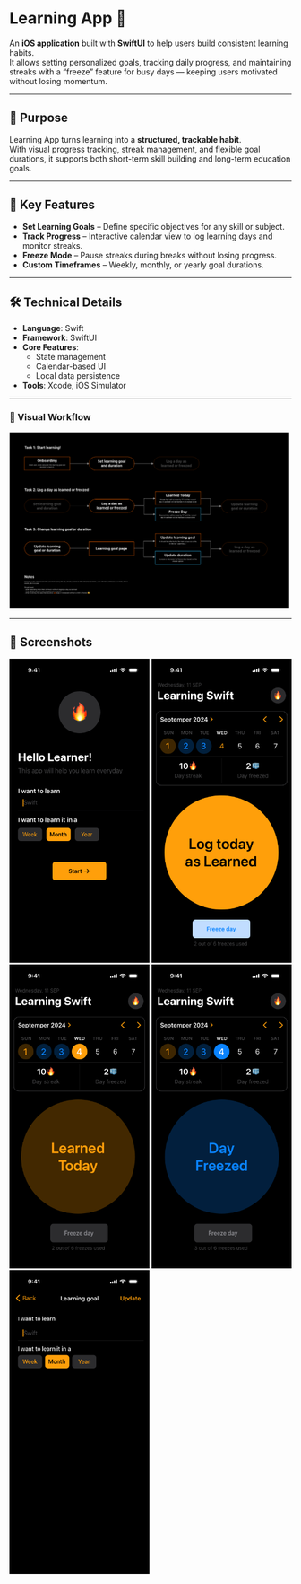 # Learning App 📘

An **iOS application** built with **SwiftUI** to help users build consistent learning habits.  
It allows setting personalized goals, tracking daily progress, and maintaining streaks with a “freeze” feature for busy days — keeping users motivated without losing momentum.

---

## 🎯 Purpose
Learning App turns learning into a **structured, trackable habit**.  
With visual progress tracking, streak management, and flexible goal durations, it supports both short-term skill building and long-term education goals.

---

## 🌟 Key Features
- **Set Learning Goals** – Define specific objectives for any skill or subject.  
- **Track Progress** – Interactive calendar view to log learning days and monitor streaks.  
- **Freeze Mode** – Pause streaks during breaks without losing progress.  
- **Custom Timeframes** – Weekly, monthly, or yearly goal durations.

---

## 🛠️ Technical Details
- **Language**: Swift  
- **Framework**: SwiftUI  
- **Core Features**:  
  - State management  
  - Calendar-based UI  
  - Local data persistence  
- **Tools**: Xcode, iOS Simulator


---
### 🎨 Visual Workflow

<p>
  <img src="User%20Flow.png" alt="User Flow" width="500"/>
</p>


___
## 📸 Screenshots

<p>
  <img src="Onboarding.png" alt="Onboarding Screen" width="250"/>
  <img src="Current%20day%20-%20Default.png" alt="Current Day" width="250"/>
  <img src="Learned%20today.png" alt="Learned Today" width="250"/>
  <img src="Day%20freezed.png" alt="Day Freezed" width="250"/>
  <img src="Update%20learning%20goal.png" alt="Update Learning Goal" width="250"/>
</p>



